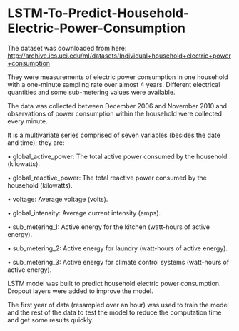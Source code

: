 # LSTM-To-Predict-Household-Electric-Power-Consumption


The dataset was downloaded from here: 
http://archive.ics.uci.edu/ml/datasets/Individual+household+electric+power+consumption

They were measurements of electric power consumption in one household with a one-minute sampling rate over almost 4 years. Different electrical quantities and some sub-metering values were available.	

The data was collected between December 2006 and November 2010 and observations of power consumption within the household were collected every minute.

It is a multivariate series comprised of seven variables (besides the date and time); they are:

•	global_active_power: The total active power consumed by the household (kilowatts).

•	global_reactive_power: The total reactive power consumed by the household (kilowatts).

•	voltage: Average voltage (volts).

•	global_intensity: Average current intensity (amps).

•	sub_metering_1: Active energy for the kitchen (watt-hours of active energy).

•	sub_metering_2: Active energy for laundry (watt-hours of active energy).

•	sub_metering_3: Active energy for climate control systems (watt-hours of active energy).

LSTM model was built to predict household electric power consumption. Dropout layers were added to improve the model.

The first year of data (resampled over an hour) was used to train the model and the rest of the data to test the model to reduce the computation time and get some results quickly.

